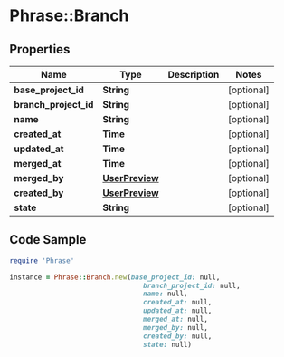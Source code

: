 # Phrase::Branch

## Properties

Name | Type | Description | Notes
------------ | ------------- | ------------- | -------------
**base_project_id** | **String** |  | [optional] 
**branch_project_id** | **String** |  | [optional] 
**name** | **String** |  | [optional] 
**created_at** | **Time** |  | [optional] 
**updated_at** | **Time** |  | [optional] 
**merged_at** | **Time** |  | [optional] 
**merged_by** | [**UserPreview**](UserPreview.md) |  | [optional] 
**created_by** | [**UserPreview**](UserPreview.md) |  | [optional] 
**state** | **String** |  | [optional] 

## Code Sample

```ruby
require 'Phrase'

instance = Phrase::Branch.new(base_project_id: null,
                                 branch_project_id: null,
                                 name: null,
                                 created_at: null,
                                 updated_at: null,
                                 merged_at: null,
                                 merged_by: null,
                                 created_by: null,
                                 state: null)
```


